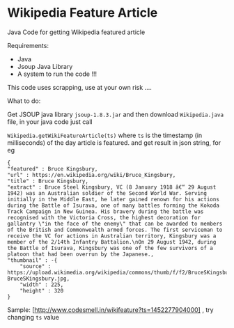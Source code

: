 # Wikipedia Feature Article
Java Code for getting Wikipedia featured article

Requirements:

* Java
* Jsoup Java Library
* A system to run the code !!!

This code uses scrapping, use at your own risk ....

What to do:


Get JSOUP java library `jsoup-1.8.3.jar` and then download `Wikipedia.java` file, in your java code just call

`Wikipedia.getWikiFeatureArticle(ts)` where `ts` is the timestamp (in milliseconds) of the day article is featured.
and get result in json string, for eg

    {
    "featured" : Bruce Kingsbury,
    "url" : https://en.wikipedia.org/wiki/Bruce_Kingsbury,
    "title" : Bruce Kingsbury,
    "extract" : Bruce Steel Kingsbury, VC (8 January 1918 â€“ 29 August 1942) was an Australian soldier of the Second World War. Serving initially in the Middle East, he later gained renown for his actions during the Battle of Isurava, one of many battles forming the Kokoda Track Campaign in New Guinea. His bravery during the battle was recognised with the Victoria Cross, the highest decoration for gallantry \"in the face of the enemy\" that can be awarded to members of the British and Commonwealth armed forces. The first serviceman to receive the VC for actions in Australian territory, Kingsbury was a member of the 2/14th Infantry Battalion.\nOn 29 August 1942, during the Battle of Isurava, Kingsbury was one of the few survivors of a platoon that had been overrun by the Japanese.,
    "thumbnail" : -{
        "source" : https://upload.wikimedia.org/wikipedia/commons/thumb/f/f2/BruceSKingsbury.jpg/225px-BruceSKingsbury.jpg,
        "width" : 225,
        "height" : 320
    }

Sample: [http://www.codesmell.in/wikifeature?ts=1452277904000] , try changing `ts` value
